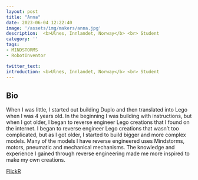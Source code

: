 ```yaml
---
layout: post
title: "Anna"
date: 2023-06-04 12:22:40
image: '/assets/img/makers/anna.jpg'
description:  <b>Ulnes, Innlandet, Norway</b> <br> Student
category: ''
tags:
- MINDSTORMS
- RobotInventor

twitter_text:
introduction: <b>Ulnes, Innlandet, Norway</b> <br> Student
---
```




## Bio


When I was little, I started out building Duplo and then translated into Lego when I was 4 years old. In the beginning I was building with instructions, but when I got older, I began to reverse engineer Lego creations that I found on the internet. I began to reverse engineer Lego creations that wasn’t too complicated, but as I got older, I started to build bigger and more complex models. Many of the models I have reverse engineered uses Mindstorms, motors, pneumatic and mechanical mechanisms. The knowledge and experience I gained through reverse engineering made me more inspired to make my own creations.

[FlickR](https://www.flickr.com/photos/183920314@N08/)
